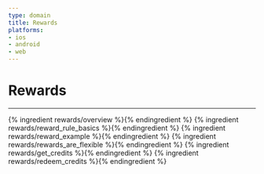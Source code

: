 ```yaml
---
type: domain
title: Rewards
platforms:
- ios
- android
- web
---
```


# Rewards

------

{% ingredient rewards/overview %}{% endingredient %}
{% ingredient rewards/reward_rule_basics %}{% endingredient %}
{% ingredient rewards/reward_example %}{% endingredient %}
{% ingredient rewards/rewards_are_flexible %}{% endingredient %}
{% ingredient rewards/get_credits %}{% endingredient %}
{% ingredient rewards/redeem_credits %}{% endingredient %}
